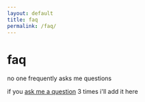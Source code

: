```yaml
---
layout: default
title: faq
permalink: /faq/
---
```


# faq

no one frequently asks me questions

if you [ask me a question](https://twitter.com/messages/compose?recipient_id=1252277511746183168) 3 times i'll add it here
